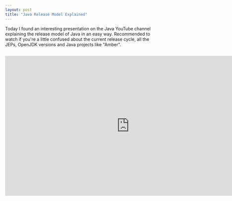 ```yaml
---
layout: post
title: "Java Release Model Explained"
---
```


Today I found an interesting presentation on the Java YouTube channel explaining the release model of Java in an easy way. Recommended to watch if you're a little confused about the current release cycle, all the JEPs, OpenJDK versions and Java projects like "Amber".

<div style="margin-top: 2em;">
  <iframe width="800" height="450" src="https://www.youtube-nocookie.com/embed/5wFbrGMFWDQ" frameborder="0" allow="accelerometer; autoplay; encrypted-media; gyroscope; picture-in-picture" allowfullscreen></iframe>
</div>
